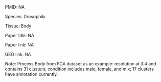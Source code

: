 PMID: NA

Species: Drosophila

Tissue: Body

Paper title: NA

Paper link: NA

GEO link: NA

Note: Process Body from FCA dataset as an example: resolution at 0.4 and contains 31 clusters; condition includes male, female, and mix; 17 clusters have annotation currently.

